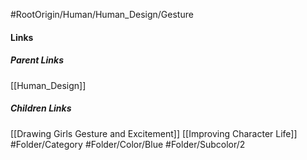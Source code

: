 #RootOrigin/Human/Human_Design/Gesture
#### Links
##### Parent Links
[[Human_Design]]
##### Children Links
[[Drawing Girls Gesture and Excitement]]
[[Improving Character Life]]
#Folder/Category
#Folder/Color/Blue
#Folder/Subcolor/2
